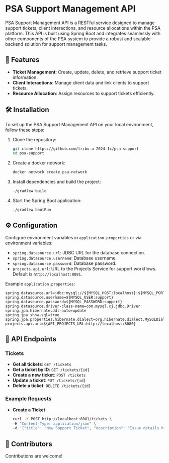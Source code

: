 # PSA Support Management API

PSA Support Management API is a RESTful service designed to manage support tickets, client interactions, and resource
allocations within the PSA platform. This API is built using Spring Boot and integrates seamlessly with other components
of the PSA system to provide a robust and scalable backend solution for support management tasks.

## 🌟 Features

- **Ticket Management**: Create, update, delete, and retrieve support ticket information.
- **Client Interactions**: Manage client data and link clients to support tickets.
- **Resource Allocation**: Assign resources to support tickets efficiently.

## 🛠️ Installation

To set up the PSA Support Management API on your local environment, follow these steps:

1. Clone the repository:

   ```bash
   git clone https://github.com/tribu-a-2024-1c/psa-support
   cd psa-support
   ```

2. Create a docker network:

   ```bash
   docker network create psa-network
   ```

3. Install dependencies and build the project:

   ```bash
   ./gradlew build
   ```

4. Start the Spring Boot application:

   ```bash
   ./gradlew bootRun
   ```

## ⚙️ Configuration

Configure environment variables in `application.properties` or via environment variables:

- `spring.datasource.url`: JDBC URL for the database connection.
- `spring.datasource.username`: Database username.
- `spring.datasource.password`: Database password.
- `projects.api.url`: URL to the Projects Service for support workflows. Default is `http://localhost:8081`.

Example `application.properties`:

```properties
spring.datasource.url=jdbc:mysql://${MYSQL_HOST:localhost}:${MYSQL_PORT:3307}/${MYSQL_DATABASE:support}
spring.datasource.username=${MYSQL_USER:support}
spring.datasource.password=${MYSQL_PASSWORD:support}
spring.datasource.driver-class-name=com.mysql.cj.jdbc.Driver
spring.jpa.hibernate.ddl-auto=update
spring.jpa.show-sql=true
spring.jpa.properties.hibernate.dialect=org.hibernate.dialect.MySQLDialect
projects.api.url=${API_PROJECTS_URL:http://localhost:8080}
```

## 📖 API Endpoints

### Tickets

- **Get all tickets**: `GET /tickets`
- **Get a ticket by ID**: `GET /tickets/{id}`
- **Create a new ticket**: `POST /tickets`
- **Update a ticket**: `PUT /tickets/{id}`
- **Delete a ticket**: `DELETE /tickets/{id}`

### Example Requests

- **Create a Ticket**

  ```bash
  curl -X POST http://localhost:8081/tickets \
  -H "Content-Type: application/json" \
  -d '{"title": "New Support Ticket", "description": "Issue details here"}'
  ```

## 🤝 Contributors

Contributions are welcome!

